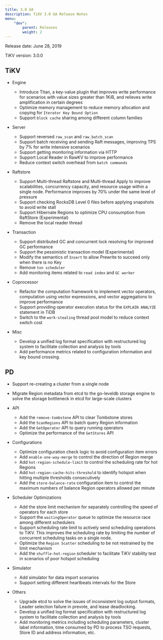 ```yaml
---
title: 3.0 GA
description: TiKV 3.0 GA Release Notes
menu:
    "dev":
        parent: Releases
        weight: 2
---
```


Release date: June 28, 2019

TiKV version: 3.0.0

## TiKV

+ Engine
  - Introduce Titan, a key-value plugin that improves write performance for
  scenarios with value sizes greater than 1KiB, and relieves write
  amplification in certain degrees
  - Optimize memory management to reduce memory allocation and copying for `Iterator Key Bound Option`
  - Support `block cache` sharing among different column families

+ Server
  - Support reversed `raw_scan` and `raw_batch_scan`
  - Support batch receiving and sending Raft messages, improving TPS by 7% for write intensive scenarios
  - Support getting monitoring information via HTTP
  - Support Local Reader in RawKV to improve performance
  - Reduce context switch overhead from `batch commands`

+ Raftstore
  - Support Multi-thread Raftstore and Multi-thread Apply to improve scalabilities,
    concurrency capacity, and resource usage within a single node.
    Performance improves by 70% under the same level of pressure
  - Support checking RocksDB Level 0 files before applying snapshots to avoid write stall
  - Support Hibernate Regions to optimize CPU consumption from RaftStore (Experimental)
  - Remove the local reader thread

+ Transaction
  - Support distributed GC and concurrent lock resolving for improved GC performance
  - Support the pessimistic transaction model (Experimental)
  - Modify the semantics of `Insert` to allow Prewrite to succeed only when there is no Key
  - Remove `txn scheduler `
  - Add monitoring items related to `read index` and `GC worker`

+ Coprocessor
  - Refactor the computation framework to implement vector operators, computation
  using vector expressions, and vector aggregations to improve performance
  - Support providing operator execution status for the `EXPLAIN ANALYZE` statement
  in TiDB
  - Switch to the `work-stealing` thread pool model to reduce context switch cost

+ Misc
  - Develop a unified log format specification with restructured log system to
  facilitate collection and analysis by tools
  - Add performance metrics related to configuration information and key bound crossing.

## PD

+ Support re-creating a cluster from a single node
+ Migrate Region metadata from etcd to the go-leveldb storage engine to solve the storage bottleneck in etcd for large-scale clusters

+ API
  - Add the `remove-tombstone` API to clear Tombstone stores
  - Add the `ScanRegions` API to batch query Region information
  - Add the `GetOperator` API to query running operators
  - Optimize the performance of the `GetStores` API

+ Configurations
  - Optimize configuration check logic to avoid configuration item errors
  - Add `enable-one-way-merge` to control the direction of Region merge
  - Add `hot-region-schedule-limit` to control the scheduling rate for hot Regions
  - Add `hot-region-cache-hits-threshold` to identify hotspot when hitting multiple thresholds consecutively
  - Add the `store-balance-rate` configuration item to control the maximum numbers of balance Region operators allowed per minute

+ Scheduler Optimizations
  - Add the store limit mechanism for separately controlling the speed of operators for each store
  - Support the `waitingOperator` queue to optimize the resource race among different schedulers
  - Support scheduling rate limit to actively send scheduling operations to TiKV. This improves the scheduling rate by limiting the number of concurrent scheduling tasks on a single node.
  - Optimize the `Region Scatter` scheduling to be not restrained by the limit mechanism
  - Add the `shuffle-hot-region` scheduler to facilitate TiKV stability test in scenarios of poor hotspot scheduling

+ Simulator
  - Add simulator for data import scenarios
  - Support setting different heartbeats intervals for the Store

+ Others
  - Upgrade etcd to solve the issues of inconsistent log output formats, Leader selection failure in prevote, and lease deadlocking.
  - Develop a unified log format specification with restructured log system to facilitate collection and analysis by tools
  - Add monitoring metrics including scheduling parameters, cluster label information, time consumed by PD to process TSO requests, Store ID and address information, etc.